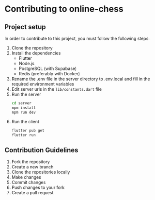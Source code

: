 # Contributing to online-chess
## Project setup
In order to contribute to this project, you must follow the following steps:
1. Clone the repository
2. Install the dependencies
    - Flutter
    - Node.js
    - PostgreSQL (with Supabase)
    - Redis (preferably with Docker)
3. Rename the .env file in the server directory to .env.local and fill in the required environment variables
4. Edit server urls in the `lib/constants.dart` file
5. Run the server
    ```bash
    cd server
    npm install
    npm run dev
    ```
6. Run the client
    ```bash
    flutter pub get
    flutter run
    ```

## Contribution Guidelines
1. Fork the repository
2. Create a new branch
3. Clone the repositories locally
4. Make changes
5. Commit changes
6. Push changes to your fork
7. Create a pull request
